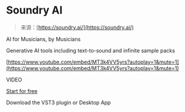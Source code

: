 <!--yml
category: 未分类
date: 2024-05-29 12:32:54
-->

# Soundry AI

> 来源：[https://soundry.ai/](https://soundry.ai/)

AI for Musicians, by Musicians

Generative AI tools including text-to-sound and infinite sample packs

[https://www.youtube.com/embed/MT3k4VV5yrs?autoplay=1&mute=1](https://www.youtube.com/embed/MT3k4VV5yrs?autoplay=1&mute=1)

VIDEO

[Start for free](https://app.soundry.ai/)

Download the VST3 plugin or Desktop App